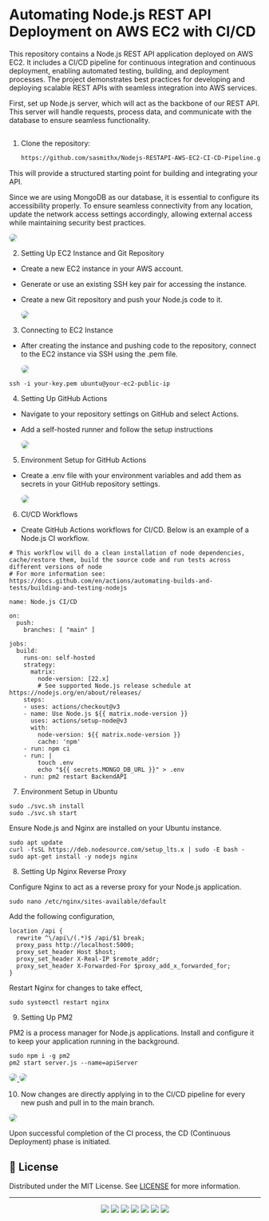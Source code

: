 
# Automating Node.js REST API Deployment on AWS EC2 with CI/CD

This repository contains a Node.js REST API application deployed on AWS EC2. It includes a CI/CD pipeline for continuous integration and continuous deployment, enabling automated testing, building, and deployment processes. The project demonstrates best practices for developing and deploying scalable REST APIs with seamless integration into AWS services.

First, set up Node.js server, which will act as the backbone of our REST API. This server will handle requests, process data, and communicate with the database to ensure seamless functionality.
##


1. Clone the repository:

   ```bash
   https://github.com/sasmithx/Nodejs-RESTAPI-AWS-EC2-CI-CD-Pipeline.git
   ```

This will provide a structured starting point for building and integrating your API.

Since we are using MongoDB as our database, it is essential to configure its accessibility properly. To ensure seamless connectivity from any location, update the network access settings accordingly, allowing external access while maintaining security best practices.

  <a href="https://github.com/sasmithx/Nodejs-RESTAPI-AWS-EC2-CI-CD-Pipeline/blob/main/assets/MongoDB.png">
    <img src="https://github.com/sasmithx/Nodejs-RESTAPI-AWS-EC2-CI-CD-Pipeline/blob/main/assets/MongoDB.png" style="border-radius: 40px;" >
  </a>

2. Setting Up EC2 Instance and Git Repository

- Create a new EC2 instance in your AWS account.
- Generate or use an existing SSH key pair for accessing the instance.
- Create a new Git repository and push your Node.js code to it.

  <a href="https://github.com/sasmithx/Nodejs-RESTAPI-AWS-EC2-CI-CD-Pipeline/blob/main/assets/EC2.png">
    <img src="https://github.com/sasmithx/Nodejs-RESTAPI-AWS-EC2-CI-CD-Pipeline/blob/main/assets/EC2.png" style="border-radius: 40px;" >
  </a>

3. Connecting to EC2 Instance

- After creating the instance and pushing code to the repository, connect to the EC2 instance via SSH using the .pem file.

  <a href="https://github.com/sasmithx/Nodejs-RESTAPI-AWS-EC2-CI-CD-Pipeline/blob/main/assets/ConnectEC2.png">
    <img src="https://github.com/sasmithx/Nodejs-RESTAPI-AWS-EC2-CI-CD-Pipeline/blob/main/assets/ConnectEC2.png" style="border-radius: 40px;" >
  </a>

```
ssh -i your-key.pem ubuntu@your-ec2-public-ip
```

4. Setting Up GitHub Actions

- Navigate to your repository settings on GitHub and select Actions.
- Add a self-hosted runner and follow the setup instructions

  <a href="https://github.com/sasmithx/Nodejs-RESTAPI-AWS-EC2-CI-CD-Pipeline/blob/main/assets/Runners.png">
    <img src="https://github.com/sasmithx/Nodejs-RESTAPI-AWS-EC2-CI-CD-Pipeline/blob/main/assets/Runners.png" style="border-radius: 40px;" >
  </a>  

5. Environment Setup for GitHub Actions

- Create a .env file with your environment variables and add them as secrets in your GitHub repository settings.

  <a href="https://github.com/sasmithx/Nodejs-RESTAPI-AWS-EC2-CI-CD-Pipeline/blob/main/assets/Secret.png">
    <img src="https://github.com/sasmithx/Nodejs-RESTAPI-AWS-EC2-CI-CD-Pipeline/blob/main/assets/Secret.png" style="border-radius: 40px;" >
  </a>

6. CI/CD Workflows

- Create GitHub Actions workflows for CI/CD. Below is an example of a Node.js CI workflow.

```
# This workflow will do a clean installation of node dependencies, cache/restore them, build the source code and run tests across different versions of node
# For more information see: https://docs.github.com/en/actions/automating-builds-and-tests/building-and-testing-nodejs

name: Node.js CI/CD

on:
  push:
    branches: [ "main" ]

jobs:
  build:
    runs-on: self-hosted
    strategy:
      matrix:
        node-version: [22.x]
        # See supported Node.js release schedule at https://nodejs.org/en/about/releases/
    steps:
    - uses: actions/checkout@v3
    - name: Use Node.js ${{ matrix.node-version }}
      uses: actions/setup-node@v3
      with:
        node-version: ${{ matrix.node-version }}
        cache: 'npm'
    - run: npm ci
    - run: |
        touch .env
        echo "${{ secrets.MONGO_DB_URL }}" > .env
    - run: pm2 restart BackendAPI
```

7. Environment Setup in Ubuntu

```
sudo ./svc.sh install
sudo ./svc.sh start

```
Ensure Node.js and Nginx are installed on your Ubuntu instance.

```
sudo apt update
curl -fsSL https://deb.nodesource.com/setup_lts.x | sudo -E bash -
sudo apt-get install -y nodejs nginx

```

8. Setting Up Nginx Reverse Proxy

Configure Nginx to act as a reverse proxy for your Node.js application.

```
sudo nano /etc/nginx/sites-available/default

```

Add the following configuration,

```
location /api {
  rewrite ^\/api\/(.*)$ /api/$1 break;
  proxy_pass http://localhost:5000;
  proxy_set_header Host $host;
  proxy_set_header X-Real-IP $remote_addr;
  proxy_set_header X-Forwarded-For $proxy_add_x_forwarded_for;
}

```

Restart Nginx for changes to take effect,

```
sudo systemctl restart nginx

```

9. Setting Up PM2

PM2 is a process manager for Node.js applications. Install and configure it to keep your application running in the background.

```
sudo npm i -g pm2
pm2 start server.js --name=apiServer

```
  <a href="https://github.com/sasmithx/Nodejs-RESTAPI-AWS-EC2-CI-CD-Pipeline/blob/main/assets/PM2Start.png">
    <img src="https://github.com/sasmithx/Nodejs-RESTAPI-AWS-EC2-CI-CD-Pipeline/blob/main/assets/PM2Start.png" style="border-radius: 40px;" >
  </a>

  <a href="https://github.com/sasmithx/Nodejs-RESTAPI-AWS-EC2-CI-CD-Pipeline/blob/main/assets/PM2.png">
    <img src="https://github.com/sasmithx/Nodejs-RESTAPI-AWS-EC2-CI-CD-Pipeline/blob/main/assets/PM2.png" style="border-radius: 40px;" >
  </a>

10. Now changes are directly applying in to the CI/CD pipeline for every new push and pull in to the main branch.
    
  <a href="https://github.com/sasmithx/Nodejs-RESTAPI-AWS-EC2-CI-CD-Pipeline/blob/main/assets/Workflows.png">
    <img src="https://github.com/sasmithx/Nodejs-RESTAPI-AWS-EC2-CI-CD-Pipeline/blob/main/assets/Workflows.png" style="border-radius: 40px;" >
  </a>

Upon successful completion of the CI process, the CD (Continuous Deployment) phase is initiated.

## **📌 License**  

Distributed under the MIT License. See [LICENSE](LICENSE) for more information.

---

<div align="center">
  <img src="https://img.shields.io/badge/git-%23F05033.svg?style=for-the-badge&logo=git&logoColor=white" />
  <img src="https://img.shields.io/badge/github-%23121011.svg?style=for-the-badge&logo=github&logoColor=white" />
  <img src="https://img.shields.io/badge/node.js-6DA55F?style=for-the-badge&logo=node.js&logoColor=white" />
  <img src="https://img.shields.io/badge/AWS-000000?style=for-the-badge&logo=amazonaws&logoColor=FF9900" /> 
  <img src="https://img.shields.io/badge/MongoDB-%234ea94b.svg?style=for-the-badge&logo=mongodb&logoColor=white" /> 
  <img src="https://img.shields.io/badge/Nginx-000000?style=for-the-badge&logo=nginx&logoColor=009639" />
  <img src="https://img.shields.io/badge/JavaScript-F7DF1E?style=for-the-badge&logo=javascript&logoColor=black" />
  


